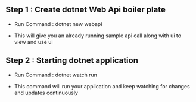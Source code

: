 ## Step 1 : Create dotnet Web Api boiler plate

- Run Command : dotnet new webapi

- This will give you an already running sample api call along with ui to view and use ui

## Step 2 : Starting dotnet application

- Run Command : dotnet watch run

- This command will run your application and keep watching for changes and updates continuously
